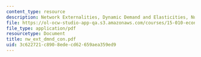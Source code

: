 ```yaml
---
content_type: resource
description: Network Externalities, Dynamic Demand and Elasticities, Numeric Examples.
file: https://ol-ocw-studio-app-qa.s3.amazonaws.com/courses/15-010-economic-analysis-for-business-decisions-fall-2004/3c622721c8908edecd62659aea359ed9_nw_ext_dmnd_con.pdf
file_type: application/pdf
resourcetype: Document
title: nw_ext_dmnd_con.pdf
uid: 3c622721-c890-8ede-cd62-659aea359ed9
---
```

